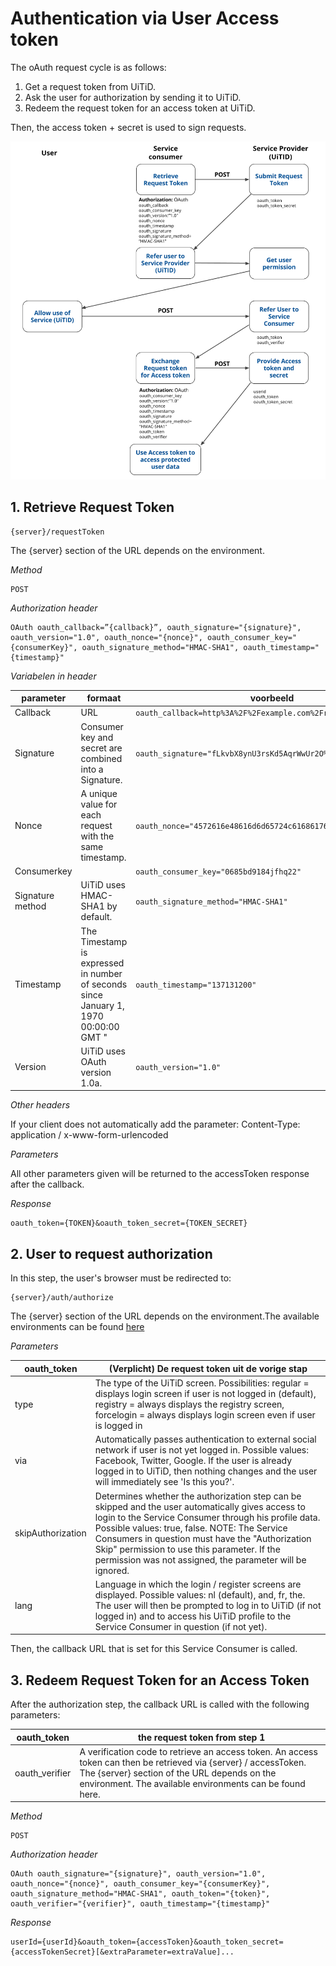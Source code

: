 ﻿---
---

# Authentication via User Access token

The oAuth request cycle is as follows:

1. Get a request token from UiTiD.
2. Ask the user for authorization by sending it to UiTiD.
3. Redeem the request token for an access token at UiTiD.

Then, the access token + secret is used to sign requests.

![3-legged oauth](/img/3leggednew.png "3-legged oauth")

## 1. Retrieve Request Token

~~~
{server}/requestToken
~~~

The {server} section of the URL depends on the environment.

*Method*

~~~
POST
~~~

*Authorization header*

~~~
OAuth oauth_callback=”{callback}”, oauth_signature="{signature}", oauth_version="1.0", oauth_nonce="{nonce}", oauth_consumer_key="{consumerKey}", oauth_signature_method="HMAC-SHA1", oauth_timestamp="{timestamp}"
~~~

*Variabelen in header*

| parameter | formaat |	voorbeeld |
| --- | --- | --- |
| Callback | URL | ```oauth_callback=http%3A%2F%2Fexample.com%2Frequest_token_ready``` |
| Signature	| Consumer key and secret are combined into a Signature. | 	```oauth_signature="fLkvbX8ynU3rsKd5AqrWwUr2O%2BQ%3D"``` |
| Nonce	| A unique value for each request with the same timestamp. | 	 ```oauth_nonce="4572616e48616d6d65724c61686176"``` |
| Consumerkey	 | 	|  ```oauth_consumer_key="0685bd9184jfhq22"``` |
| Signature method	| UiTiD uses HMAC-SHA1 by default. | 	```oauth_signature_method="HMAC-SHA1"```|
| Timestamp	| The Timestamp is expressed in number of seconds since January 1, 1970 00:00:00 GMT "	|  ```oauth_timestamp="137131200"``` |
| Version	| UiTiD uses OAuth version 1.0a.	|  ```oauth_version="1.0"``` |


*Other headers*

If your client does not automatically add the parameter: Content-Type: application / x-www-form-urlencoded

*Parameters*

All other parameters  given will be returned to the accessToken response after the callback.

*Response*

~~~
oauth_token={TOKEN}&oauth_token_secret={TOKEN_SECRET}
~~~

## 2. User to request authorization

In this step, the user's browser must be redirected to:

~~~
{server}/auth/authorize
~~~

The {server} section of the URL depends on the environment.The available environments can be found [here](http://documentatie.uitdatabank.be/content/omgevingen/latest/index.html)

*Parameters*

| oauth_token	| (Verplicht) De request token uit de vorige stap |
| --- | --- |
| type	| The type of the UiTiD screen. Possibilities: regular = displays login screen if user is not logged in (default), registry = always displays the registry screen, forcelogin = always displays login screen even if user is logged in |
| via	|  Automatically passes authentication to external social network if user is not yet logged in. Possible values: Facebook, Twitter, Google. If the user is already logged in to UiTiD, then nothing changes and the user will immediately see 'Is this you?'. |
|  skipAuthorization	|  Determines whether the authorization step can be skipped and the user automatically gives access to login to the Service Consumer through his profile data. Possible values: true, false. NOTE: The Service Consumers in question must have the "Authorization Skip" permission to use this parameter. If the permission was not assigned, the parameter will be ignored. |
| lang | Language in which the login / register screens are displayed. Possible values: nl (default), and, fr, the. The user will then be prompted to log in to UiTiD (if not logged in) and to access his UiTiD profile to the Service Consumer in question (if not yet). |

Then, the callback URL that is set for this Service Consumer is called.

## 3. Redeem Request Token for an Access Token

After the authorization step, the callback URL is called with the following parameters:

| oauth_token	| the request token from step 1 |
| --- | --- |
| oauth_verifier |	A verification code to retrieve an access token. An access token can then be retrieved via {server} / accessToken. The {server} section of the URL depends on the environment. The available environments can be found here. |

*Method*

~~~
POST
~~~

*Authorization header*

~~~
OAuth oauth_signature="{signature}", oauth_version="1.0", oauth_nonce="{nonce}", oauth_consumer_key="{consumerKey}", oauth_signature_method="HMAC-SHA1", oauth_token="{token}", oauth_verifier="{verifier}", oauth_timestamp="{timestamp}"
~~~

*Response*

~~~
userId={userId}&oauth_token={accessToken}&oauth_token_secret={accessTokenSecret}[&extraParameter=extraValue]...
~~~
